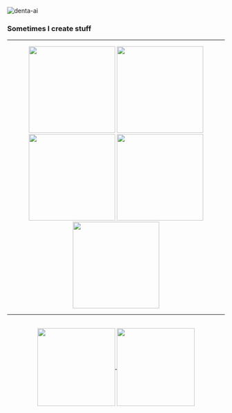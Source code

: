 <p align="left"> <img src="https://komarev.com/ghpvc/?username=denta-ai&label=Profile%20views&color=0e75b6&style=flat" alt="denta-ai" /> </p>
<h3>Sometimes I create stuff</h3>
<hr>

<div align="center">
  <img src="https://im3.ezgif.com/tmp/ezgif-3-6d1f704d36.gif" height="200px" />
  <img src="https://i.pinimg.com/originals/c9/49/8a/c9498ad28fa48e99d3f6dd1e8e7341c5.gif" height="200px" "/>
  <img src="https://i.pinimg.com/originals/1b/34/df/1b34dfc0a9bf5563e0f960a24b6862db.gif" height="200px" />
  <img src="https://i.pinimg.com/originals/64/4a/43/644a43b3ac1761173c3e616555837358.gif" height="200px" />
  <img src="https://i.pinimg.com/originals/c9/fe/25/c9fe258126714e0d6eea56b2159bb805.gif" height="200px" />
</div>
<hr>
<br>

<div align="center">
  <a href="https://github.com/anuraghazra/github-readme-stats">
  <img height=180 align="center" src="https://github-readme-stats.vercel.app/api?username=Denta-ai&theme=radical" />
</a>
<a href="https://github.com/anuraghazra/convoychat">
  <img height=180 align="center" src="https://github-readme-stats.vercel.app/api/top-langs?username=Denta-ai&layout=compact&langs_count=8&card_width=320&theme=radical" />
</a>
</div>
